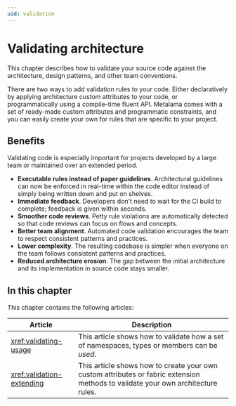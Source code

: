 ```yaml
---
uid: validation
---
```


# Validating architecture

This chapter describes how to validate your source code against the architecture, design patterns, and other team conventions.

There are two ways to add validation rules to your code. Either declaratively by applying architecture custom attributes to your code, or programmatically using a compile-time fluent API. Metalama comes with a set of ready-made custom attributes and programmatic constraints, and you can easily create your own for rules that are specific to your project.

## Benefits

Validating code is especially important for projects developed by a large team or maintained over an extended period.

* **Executable rules instead of paper guidelines**. Architectural guidelines can now be enforced in real-time within the code editor instead of simply being written down and put on shelves.
* **Immediate feedback**. Developers don't need to wait for the CI build to complete; feedback is given within seconds.
* **Smoother code reviews**. Petty rule violations are automatically detected so that code reviews can focus on flows and concepts.
* **Better team alignment**. Automated code validation encourages the team to respect consistent patterns and practices.
* **Lower complexity**. The resulting codebase is simpler when everyone on the team follows consistent patterns and practices.
* **Reduced architecture erosion**. The gap between the initial architecture and its implementation in source code stays smaller.


## In this chapter


This chapter contains the following articles:


|Article  |Description  |
|---------|---------|
|<xref:validating-usage>     |  This article shows how to validate how a set of namespaces, types or members can be _used_.       |
|<xref:validation-extending>     |  This article shows how to create your own custom attributes or fabric extension methods to validate your own architecture rules.   |

